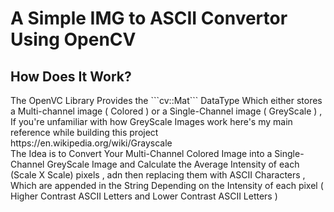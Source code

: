 # A Simple IMG to ASCII Convertor Using OpenCV
## How Does It Work?
<p>The OpenVC Library Provides the ```cv::Mat``` DataType Which either stores a Multi-channel image ( Colored ) or a Single-Channel image ( GreyScale )
, If you're unfamiliar with how GreyScale Images work here's my main reference while building this project<br />
https://en.wikipedia.org/wiki/Grayscale <br />
The Idea is to Convert Your Multi-Channel Colored Image into a Single-Channel GreyScale Image and Calculate the Average Intensity of each (Scale X Scale) pixels , adn then replacing them with ASCII Characters , Which are appended in the String 
Depending on the Intensity of each pixel ( Higher Contrast ASCII Letters and Lower Contrast ASCII Letters )



</p>
